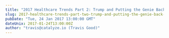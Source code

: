 ```yaml
---
title: "2017 Healthcare Trends Part 2: Trump and Putting the Genie Back in the Bottle"
slug: 2017-healthcare-trends-part-two-trump-and-putting-the-genie-back-in-the-bottle
pubDate: "Tue, 24 Jan 2017 13:00:00 GMT"
dateUnix: 2017-01-24T13:00:00Z
author: "travis@catalyze.io (Travis Good)"
---
```

